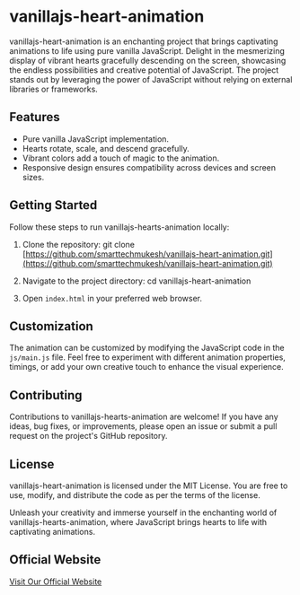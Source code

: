 # vanillajs-heart-animation

vanillajs-heart-animation is an enchanting project that brings captivating animations to life using pure vanilla JavaScript. Delight in the mesmerizing display of vibrant hearts gracefully descending on the screen, showcasing the endless possibilities and creative potential of JavaScript. The project stands out by leveraging the power of JavaScript without relying on external libraries or frameworks.

## Features

- Pure vanilla JavaScript implementation.
- Hearts rotate, scale, and descend gracefully.
- Vibrant colors add a touch of magic to the animation.
- Responsive design ensures compatibility across devices and screen sizes.

## Getting Started

Follow these steps to run vanillajs-hearts-animation locally:

1. Clone the repository: git clone [https://github.com/smarttechmukesh/vanillajs-heart-animation.git](https://github.com/smarttechmukesh/vanillajs-heart-animation.git)

2. Navigate to the project directory: cd vanillajs-heart-animation

3. Open `index.html` in your preferred web browser.

## Customization

The animation can be customized by modifying the JavaScript code in the `js/main.js` file. Feel free to experiment with different animation properties, timings, or add your own creative touch to enhance the visual experience.

## Contributing

Contributions to vanillajs-hearts-animation are welcome! If you have any ideas, bug fixes, or improvements, please open an issue or submit a pull request on the project's GitHub repository.

## License

vanillajs-heart-animation is licensed under the MIT License. You are free to use, modify, and distribute the code as per the terms of the license.

Unleash your creativity and immerse yourself in the enchanting world of vanillajs-hearts-animation, where JavaScript brings hearts to life with captivating animations.

## Official Website
[Visit Our Official Website](https://smarttechmukesh.com/)
